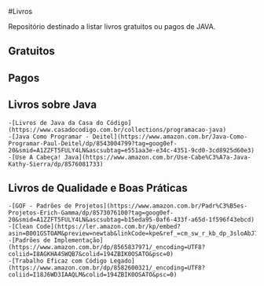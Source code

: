 #Livros

Repositório destinado a listar livros gratuitos ou pagos de JAVA.

## Gratuitos

## Pagos

## Livros sobre Java
    -[Livros de Java da Casa do Código](https://www.casadocodigo.com.br/collections/programacao-java)
    -[Java Como Programar - Deitel](https://www.amazon.com.br/Java-Como-Programar-Paul-Deitel/dp/8543004799?tag=goog0ef-20&smid=A1ZZFT5FULY4LN&ascsubtag=e551aa3e-e34c-4351-9cd0-3cd8925d60e3)
    -[Use A Cabeça! Java](https://www.amazon.com.br/Use-Cabe%C3%A7a-Java-Kathy-Sierra/dp/8576081733)
## Livros de Qualidade e Boas Práticas
    -[GOF - Padrões de Projetos](https://www.amazon.com.br/Padr%C3%B5es-Projetos-Erich-Gamma/dp/8573076100?tag=goog0ef-20&smid=A1ZZFT5FULY4LN&ascsubtag=b15eda95-0af6-433f-a65d-1f596f43ebcd)
    -[Clean Code](https://ler.amazon.com.br/kp/embed?asin=B001GSTOAM&preview=newtab&linkCode=kpe&ref_=cm_sw_r_kb_dp_3sloAbJ71WDZP&reshareId=QBTVJAKK87CNWVSJ6384&reshareChannel=system)
    -[Padrões de Implementação](https://www.amazon.com.br/dp/8565837971/_encoding=UTF8?coliid=I8AGKHA4SWQB7&colid=194ZBIK0OSATO&psc=0)
    -[Trabalho Eficaz com Código Legado](https://www.amazon.com.br/dp/8582600321/_encoding=UTF8?coliid=I18J6WD3IAAQLM&colid=194ZBIK0OSATO&psc=0)

